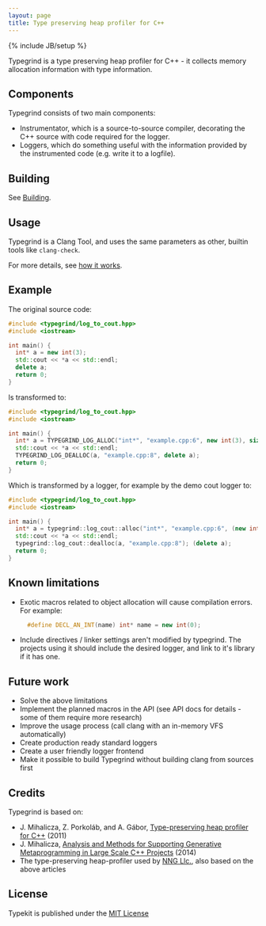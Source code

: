 ```yaml
---
layout: page
title: Type preserving heap profiler for C++
---
```

{% include JB/setup %}


Typegrind is a type preserving heap profiler for C++ - it collects memory allocation information with type information.


Components
---

Typegrind consists of two main components:

* Instrumentator, which is a source-to-source compiler, decorating the C++ source with code required for the logger.
* Loggers, which do something useful with the information provided by the instrumented code (e.g. write it to a logfile).

Building
---

See [Building](/doc/building.html).

Usage
---


Typegrind is a Clang Tool, and uses the same parameters as other, builtin tools like `clang-check`.

For more details, see [how it works](/doc/how-it-works.html).


Example
---

The original source code:

```cpp
#include <typegrind/log_to_cout.hpp>
#include <iostream>

int main() {
  int* a = new int(3);
  std::cout << *a << std::endl;
  delete a;
  return 0;
}
```

Is transformed to:

```cpp
#include <typegrind/log_to_cout.hpp>
#include <iostream>

int main() {
  int* a = TYPEGRIND_LOG_ALLOC("int*", "example.cpp:6", new int(3), sizeof(int));
  std::cout << *a << std::endl;
  TYPEGRIND_LOG_DEALLOC(a, "example.cpp:8", delete a);
  return 0;
}
```

Which is transformed by a logger, for example by the demo cout logger to:

```cpp
#include <typegrind/log_to_cout.hpp>
#include <iostream>

int main() {
  int* a = typegrind::log_cout::alloc("int*", "example.cpp:6", (new int(3)), sizeof(int));
  std::cout << *a << std::endl;
  typegrind::log_cout::dealloc(a, "example.cpp:8"); (delete a);
  return 0;
}
```

Known limitations
---

 * Exotic macros related to object allocation will cause compilation errors. For example:

   ```cpp
     #define DECL_AN_INT(name) int* name = new int(0);
   ```

 * Include directives / linker settings aren't modified by typegrind. The projects using it should include the desired logger, and link to it's library if it has one.

Future work
---

 * Solve the above limitations
 * Implement the planned macros in the API (see API docs for details - some of them require more research)
 * Improve the usage process (call clang with an in-memory VFS automatically)
 * Create production ready standard loggers
 * Create a user friendly logger frontend
 * Make it possible to build Typegrind without building clang from sources first


Credits
---

Typegrind is based on:

 * J. Mihalicza, Z. Porkoláb, and A. Gábor, [Type-preserving heap profiler for C++](http://dx.doi.org/10.1109/ICSM.2011.6080813) (2011)
 * J. Mihalicza, [Analysis and Methods for Supporting Generative Metaprogramming in Large Scale C++ Projects](http://www.tnkcs.inf.elte.hu/vedes/Mihalicza_Jozsef_Ertekezes.pdf) (2014)
 * The type-preserving heap-profiler used by [NNG Llc.](http://nng.com/en/), also based on the above articles

License
---

Typekit is published under the 
[MIT License](https://opensource.org/licenses/MIT)



